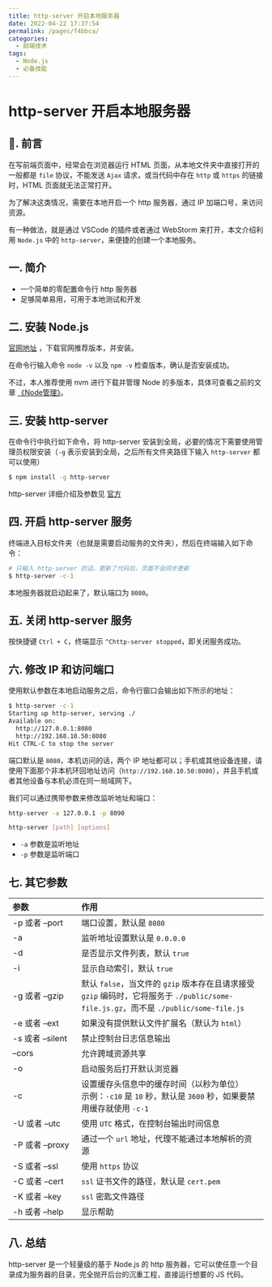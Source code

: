 ```yaml
---
title: http-server 开启本地服务器
date: 2022-04-22 17:37:54
permalink: /pages/f4bbca/
categories:
  - 前端技术
tags:
  - Node.js
  - 必备技能
---
```


# http-server 开启本地服务器

## 📖. 前言

在写前端页面中，经常会在浏览器运行 HTML 页面，从本地文件夹中直接打开的一般都是 `file` 协议，不能发送 `Ajax` 请求，或当代码中存在 `http` 或 `https` 的链接时，HTML 页面就无法正常打开。

为了解决这类情况，需要在本地开启一个 http 服务器，通过 IP 加端口号，来访问资源。

有一种做法，就是通过 VSCode 的插件或者通过 WebStorm 来打开，本文介绍利用 `Node.js` 中的 `http-server`，来便捷的创建一个本地服务。

## 一. 简介

- 一个简单的零配置命令行 http 服务器
- 足够简单易用，可用于本地测试和开发

## 二. 安装 Node.js

[官网地址](https://nodejs.org/en/) ，下载官网推荐版本，并安装。

在命令行输入命令 `node -v` 以及 `npm -v` 检查版本，确认是否安装成功。

不过，本人推荐使用 nvm 进行下载并管理 Node 的多版本，具体可查看之前的文章 [《Node管理》](01.Node管理.md)。

## 三. 安装 http-server

在命令行中执行如下命令，将 http-server 安装到全局，必要的情况下需要使用管理员权限安装（`-g` 表示安装到全局，之后所有文件夹路径下输入 `http-server` 都可以使用）

```bash
$ npm install -g http-server
```

http-server 详细介绍及参数见 [官方](https://www.npmjs.com/package/http-server)

## 四. 开启 http-server 服务

终端进入目标文件夹（也就是需要启动服务的文件夹），然后在终端输入如下命令：

```bash
# 只输入 http-server 的话，更新了代码后，页面不会同步更新
$ http-server -c-1
```

本地服务器就启动起来了，默认端口为 `8080`。

## 五. 关闭 http-server 服务

按快捷键 `Ctrl + C`，终端显示 `^Chttp-server stopped`，即关闭服务成功。

## 六. 修改 IP 和访问端口

使用默认参数在本地启动服务之后，命令行窗口会输出如下所示的地址：

```bash
$ http-server -c-1
Starting up http-server, serving ./
Available on:
  http://127.0.0.1:8080
  http://192.168.10.50:8080
Hit CTRL-C to stop the server
```

端口默认是 `8080`，本机访问的话，两个 IP 地址都可以；手机或其他设备连接，请使用下面那个非本机环回地址访问（`http://192.168.10.50:8080`），并且手机或者其他设备与本机必须在同一局域网下。

我们可以通过携带参数来修改监听地址和端口：

```bash
http-server -a 127.0.0.1 -p 8090
```

```bash
http-server [path] [options]
```

- `-a` 参数是监听地址
- `-p` 参数是监听端口

## 七. 其它参数

| <div style="width: 120px;">参数</div> | 作用                                                                                                                        |
|:-------------------------------------|:---------------------------------------------------------------------------------------------------------------------------|
| -p 或者 –port                         | 端口设置，默认是 `8080`                                                                                                       |
| -a                                   | 监听地址设置默认是 `0.0.0.0`                                                                                                   |
| -d                                   | 是否显示文件列表，默认 `true`                                                                                                  |
| -i                                   | 显示自动索引，默认 `true`                                                                                                      |
| -g 或者 –gzip                         | 默认 `false`，当文件的 `gzip` 版本存在且请求接受 `gzip` 编码时，它将服务于 `./public/some-file.js.gz`，而不是 `./public/some-file.js` |
| -e 或者 –ext                          | 如果没有提供默认文件扩展名（默认为 `html`）                                                                                       |
| -s 或者 –silent                       | 禁止控制台日志信息输出                                                                                                         |
| –cors                                | 允许跨域资源共享                                                                                                              |
| -o                                   | 启动服务后打开默认浏览器                                                                                                        |
| -c                                   | 设置缓存头信息中的缓存时间（以秒为单位）<br/>示例：`-c10` 是 `10` 秒，默认是 `3600` 秒，如果要禁用缓存就使用 `-c-1`                        |
| -U 或者 –utc                          | 使用 `UTC` 格式，在控制台输出时间信息                                                                                            |
| -P 或者 –proxy                        | 通过一个 `url` 地址，代理不能通过本地解析的资源                                                                                    |
| -S 或者 –ssl                          | 使用 `https` 协议                                                                                                            |
| -C 或者 –cert                         | `ssl` 证书文件的路径，默认是 `cert.pem`                                                                                        |
| -K 或者 –key                          | `ssl` 密匙文件路径                                                                                                           |
| -h 或者 –help                         | 显示帮助                                                                                                                     |

## 八. 总结

http-server 是一个轻量级的基于 Node.js 的 http 服务器，它可以使任意一个目录成为服务器的目录，完全抛开后台的沉重工程，直接运行想要的 JS 代码。

